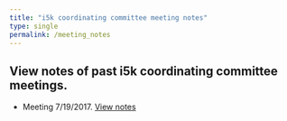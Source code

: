 ```yaml
---
title: "i5k coordinating committee meeting notes"
type: single
permalink: /meeting_notes
---
```


## View notes of past i5k coordinating committee meetings.

* Meeting 7/19/2017. [View notes](/meeting_notes/7-19-2017_Notes)
